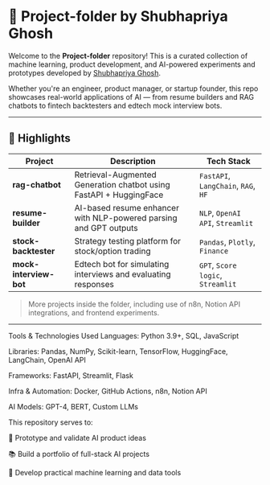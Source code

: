 # 📁 Project-folder by Shubhapriya Ghosh

Welcome to the **Project-folder** repository! This is a curated collection of machine learning, product development, and AI-powered experiments and prototypes developed by [Shubhapriya Ghosh](https://github.com/shubhapriyaghosh).

Whether you're an engineer, product manager, or startup founder, this repo showcases real-world applications of AI — from resume builders and RAG chatbots to fintech backtesters and edtech mock interview bots.

---

## 🌟 Highlights

| Project | Description | Tech Stack |
|--------|-------------|------------|
| **rag-chatbot** | Retrieval-Augmented Generation chatbot using FastAPI + HuggingFace | `FastAPI`, `LangChain`, `RAG`, `HF` |
| **resume-builder** | AI-based resume enhancer with NLP-powered parsing and GPT outputs | `NLP`, `OpenAI API`, `Streamlit` |
| **stock-backtester** | Strategy testing platform for stock/option trading | `Pandas`, `Plotly`, `Finance` |
| **mock-interview-bot** | Edtech bot for simulating interviews and evaluating responses | `GPT`, `Score logic`, `Streamlit` |

> More projects inside the folder, including use of n8n, Notion API integrations, and frontend experiments.

---

Tools & Technologies Used
Languages: Python 3.9+, SQL, JavaScript

Libraries: Pandas, NumPy, Scikit-learn, TensorFlow, HuggingFace, LangChain, OpenAI API

Frameworks: FastAPI, Streamlit, Flask

Infra & Automation: Docker, GitHub Actions, n8n, Notion API

AI Models: GPT-4, BERT, Custom LLMs

This repository serves to:

🚀 Prototype and validate AI product ideas

📚 Build a portfolio of full-stack AI projects

🎯 Develop practical machine learning and data tools
